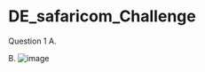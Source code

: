 # DE_safaricom_Challenge
Question 1
A. 

B.
![image](https://github.com/dawitemu1/DE_safaricom_Challenge-/assets/61491978/442086b0-1213-4203-b7e3-dfff24254354)
